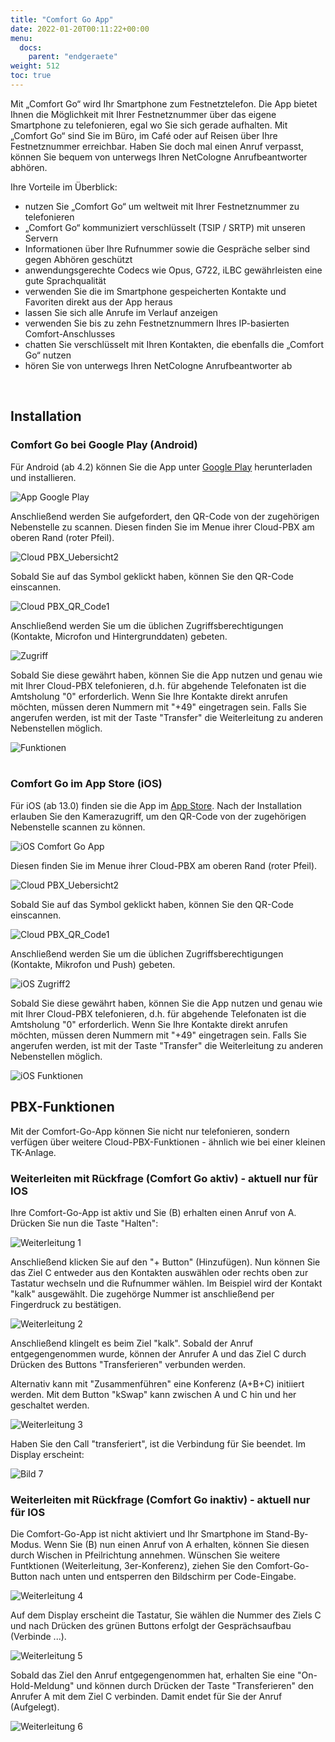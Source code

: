```yaml
---
title: "Comfort Go App"
date: 2022-01-20T00:11:22+00:00
menu:
  docs:
    parent: "endgeraete"
weight: 512
toc: true
---
```

Mit „Comfort Go“ wird Ihr Smartphone zum Festnetztelefon. Die App bietet Ihnen die Möglichkeit mit Ihrer Festnetznummer über das eigene Smartphone zu telefonieren, egal wo Sie sich gerade aufhalten. Mit „Comfort Go“ sind Sie im Büro, im Café oder auf Reisen über Ihre Festnetznummer erreichbar. Haben Sie doch mal einen Anruf verpasst, können Sie bequem von unterwegs Ihren NetCologne Anrufbeantworter abhören.

Ihre Vorteile im Überblick:

* nutzen Sie „Comfort Go“ um weltweit mit Ihrer Festnetznummer zu telefonieren 
* „Comfort Go“ kommuniziert verschlüsselt (TSIP / SRTP) mit unseren Servern 
* Informationen über Ihre Rufnummer sowie die Gespräche selber sind gegen Abhören geschützt 
* anwendungsgerechte Codecs wie Opus, G722, iLBC gewährleisten eine gute Sprachqualität 
* verwenden Sie die im Smartphone gespeicherten Kontakte und Favoriten direkt aus der App heraus 
* lassen Sie sich alle Anrufe im Verlauf anzeigen 
* verwenden Sie bis zu zehn Festnetznummern Ihres IP-basierten Comfort-Anschlusses 
* chatten Sie verschlüsselt mit Ihren Kontakten, die ebenfalls die „Comfort Go“ nutzen 
* hören Sie von unterwegs Ihren NetCologne Anrufbeantworter ab<br>
<br>

## Installation

### Comfort Go bei Google Play (Android)

Für Android (ab 4.2) können Sie die App unter [Google Play](https://play.google.com/store/apps/details?id=de.netcologne.hometogo&hl=de&gl=US) herunterladen und installieren.

![App Google Play](https://user-images.githubusercontent.com/98753538/169261390-61447d26-e5b7-4297-be0a-e64ecd3b4aa5.jpg)

Anschließend werden Sie aufgefordert, den QR-Code von der zugehörigen Nebenstelle zu scannen. Diesen finden Sie im Menue ihrer Cloud-PBX am oberen Rand (roter Pfeil).

![Cloud PBX_Uebersicht2](https://user-images.githubusercontent.com/98753538/169230239-f24efc0b-9633-4713-ae8d-0196c0a560ed.jpg)

Sobald Sie auf das Symbol geklickt haben, können Sie den QR-Code einscannen.

![Cloud PBX_QR_Code1](https://user-images.githubusercontent.com/98753538/169230789-4dac34ef-d995-45ee-a15a-be3a7f933591.jpg)

Anschließend werden Sie um die üblichen Zugriffsberechtigungen (Kontakte, Microfon und Hintergrunddaten) gebeten.

![Zugriff](https://user-images.githubusercontent.com/98753538/169234986-406640bf-5dec-46e2-ae07-ae9dc6057e7b.jpg)

Sobald Sie diese gewährt haben, können Sie die App nutzen und genau wie mit Ihrer Cloud-PBX telefonieren, d.h. für abgehende Telefonaten ist die Amtsholung "0" erforderlich. Wenn Sie Ihre Kontakte direkt anrufen möchten, müssen deren Nummern mit "+49" eingetragen sein. Falls Sie angerufen werden, ist mit der Taste "Transfer" die Weiterleitung zu anderen Nebenstellen möglich.

![Funktionen](https://user-images.githubusercontent.com/98753538/169236252-fdb10320-1c51-4f78-a547-f32a13f180c1.jpg)<br>
<br>

### Comfort Go im App Store (iOS)

Für iOS (ab 13.0) finden sie die App im [App Store](https://apps.apple.com/de/app/comfort-go-ihre-sip-festnetznummer-f%C3%BCr-unterwegs/id1047120037). Nach der Installation erlauben Sie den Kamerazugriff, um den QR-Code von der zugehörigen Nebenstelle scannen zu können.

![iOS Comfort Go App](https://user-images.githubusercontent.com/98753538/169789714-43ceb944-5991-430c-a7da-a28840f6484b.jpg)

Diesen finden Sie im Menue ihrer Cloud-PBX am oberen Rand (roter Pfeil).

![Cloud PBX_Uebersicht2](https://user-images.githubusercontent.com/98753538/169230239-f24efc0b-9633-4713-ae8d-0196c0a560ed.jpg)

Sobald Sie auf das Symbol geklickt haben, können Sie den QR-Code einscannen.

![Cloud PBX_QR_Code1](https://user-images.githubusercontent.com/98753538/169230789-4dac34ef-d995-45ee-a15a-be3a7f933591.jpg)

Anschließend werden Sie um die üblichen Zugriffsberechtigungen (Kontakte, Mikrofon und Push) gebeten.

![iOS Zugriff2](https://user-images.githubusercontent.com/98753538/174999578-9c2ec802-fc65-465d-90a3-8b4bd4734b46.jpg)

Sobald Sie diese gewährt haben, können Sie die App nutzen und genau wie mit Ihrer Cloud-PBX telefonieren, d.h. für abgehende Telefonaten ist die Amtsholung "0" erforderlich. Wenn Sie Ihre Kontakte direkt anrufen möchten, müssen deren Nummern mit "+49" eingetragen sein. Falls Sie angerufen werden, ist mit der Taste "Transfer" die Weiterleitung zu anderen Nebenstellen möglich.

![iOS Funktionen](https://user-images.githubusercontent.com/98753538/169789156-eb121fa9-3bf4-4411-84ea-06d9d9bda438.jpg)

## PBX-Funktionen

Mit der Comfort-Go-App können Sie nicht nur telefonieren, sondern verfügen über weitere Cloud-PBX-Funktionen - ähnlich wie bei einer kleinen TK-Anlage.

### Weiterleiten mit Rückfrage (Comfort Go aktiv) - aktuell nur für IOS

Ihre Comfort-Go-App ist aktiv und Sie (B) erhalten einen Anruf von A. Drücken Sie nun die Taste "Halten":

![Weiterleitung 1](https://github.com/NetCologne/cloudpbx-docs/assets/98753538/97ef19f8-ac8c-4055-a32c-119066590580)

Anschließend klicken Sie auf den "+ Button" (Hinzufügen). Nun können Sie das Ziel C entweder aus den Kontakten auswählen oder rechts oben zur Tastatur wechseln und die Rufnummer wählen. Im Beispiel wird der Kontakt "kalk" ausgewählt. Die zugehörge Nummer ist anschließend per Fingerdruck zu bestätigen.

![Weiterleitung 2](https://github.com/NetCologne/cloudpbx-docs/assets/98753538/baa1910d-c303-42b0-85e8-c13b102bb075)

Anschließend klingelt es beim Ziel "kalk". Sobald der Anruf entgegengenommen wurde, können der Anrufer A und das Ziel C durch Drücken des Buttons "Transferieren" verbunden werden. 

Alternativ kann mit "Zusammenführen" eine Konferenz (A+B+C) initiiert werden. Mit dem Button "kSwap" kann zwischen A und C hin und her geschaltet werden.

![Weiterleitung 3](https://github.com/NetCologne/cloudpbx-docs/assets/98753538/624dc7fa-ddb8-45e9-9910-0a249995c91d)

Haben Sie den Call "transferiert", ist die Verbindung für Sie beendet. Im Display erscheint:

![Bild 7](https://github.com/NetCologne/cloudpbx-docs/assets/98753538/cd34623a-fa69-4b82-869b-328f8905025e)

### Weiterleiten mit Rückfrage (Comfort Go inaktiv) - aktuell nur für IOS

Die Comfort-Go-App ist nicht aktiviert und Ihr Smartphone im Stand-By-Modus. Wenn Sie (B) nun einen Anruf von A erhalten, können Sie diesen durch Wischen in Pfeilrichtung annehmen. Wünschen Sie weitere Funtktionen (Weiterleitung, 3er-Konferenz), ziehen Sie den Comfort-Go-Button nach unten und entsperren den Bildschirm per Code-Eingabe.

![Weiterleitung 4](https://github.com/NetCologne/cloudpbx-docs/assets/98753538/467f8fdc-6bdd-4258-9739-445e6fb914bb)

Auf dem Display erscheint die Tastatur, Sie wählen die Nummer des Ziels C und nach Drücken des grünen Buttons erfolgt der Gesprächsaufbau (Verbinde ...).

![Weiterleitung 5](https://github.com/NetCologne/cloudpbx-docs/assets/98753538/eadd5f3a-86f9-456f-a79f-eaa3c70a20a2)

Sobald das Ziel den Anruf entgegengenommen hat, erhalten Sie eine "On-Hold-Meldung" und können durch Drücken der Taste "Transferieren" den Anrufer A mit dem Ziel C verbinden. Damit endet für Sie der Anruf (Aufgelegt).

![Weiterleitung 6](https://github.com/NetCologne/cloudpbx-docs/assets/98753538/593107f5-93d8-46be-9776-2562d5ae58ec)










